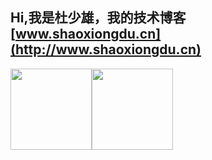 ## Hi,我是杜少雄，我的技术博客[www.shaoxiongdu.cn](http://www.shaoxiongdu.cn)

<img height="130px" src="https://github-readme-stats.vercel.app/api?custom_title=项目统计&username=shaoxiongdu&hide_border=false&show_icons=true&include_all_commits=true&count_private=true&theme=buefy&locale=cn&line_height=20" /><img height="130px" src="https://github-readme-stats.vercel.app/api/top-langs/?custom_title=编程语言&username=shaoxiongdu&exclude_repo =blog&hide_border=false&line_height=20&theme=flag-india&layout=compact&locale=cn" />
